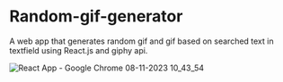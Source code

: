 # Random-gif-generator
A  web app that generates random gif and gif based on searched text in textfield using React.js and giphy api.

![React App - Google Chrome 08-11-2023 10_43_54](https://github.com/mtg718/Random-gif-generator/assets/135738292/70c34ab4-f6c3-411e-99de-e93cf5f9ff48)
